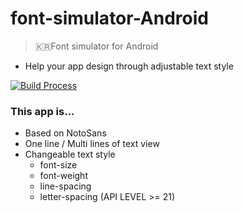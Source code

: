# font-simulator-Android
> :kr:Font simulator for Android

- Help your app design through adjustable text style  

[![Build Process](https://travis-ci.org/hwshim0810/font-simulator-Android.svg?branch=master)](https://travis-ci.org/hwshim0810/font-simulator-Android/)  

### This app is...
- Based on NotoSans
- One line / Multi lines of text view
- Changeable text style
  - font-size
  - font-weight
  - line-spacing
  - letter-spacing (API LEVEL >= 21)
